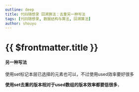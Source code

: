 ```yaml
---
outline: deep
title: 代码随想录 回溯算法：去重另一种写法
tags: [代码随想录, 数据结构与算法, 回溯算法]
author: shouyu
---
```


# {{ $frontmatter.title }}

#### 另一种写法

使用set标记本层已选择的元素也可以，不过使用used效率要好很多

**使用set去重的版本相对于used数组的版本效率都要低很多**，